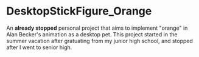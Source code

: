# DesktopStickFigure_Orange

An **already stopped** personal project that aims to implement "orange" in Alan Becker's animation as a desktop pet.
This project started in the summer vacation after gratuating from my junior high school, and stopped after I went to senior high.
